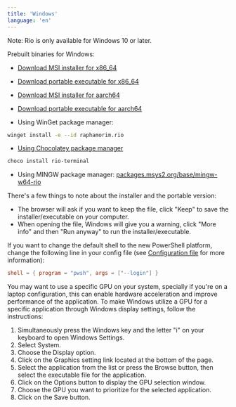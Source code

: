 ```yaml
---
title: 'Windows'
language: 'en'
---
```


Note: Rio is only available for Windows 10 or later.

Prebuilt binaries for Windows:

- [Download MSI installer for x86_64](https://github.com/raphamorim/rio/releases/latest/download/rio-installer-x86_64.msi)
- [Download portable executable for x86_64](https://github.com/raphamorim/rio/releases/latest/download/rio-portable-x86_64.exe)
- [Download MSI installer for aarch64](https://github.com/raphamorim/rio/releases/latest/download/rio-installer-aarch64.msi)
- [Download portable executable for aarch64](https://github.com/raphamorim/rio/releases/latest/download/rio-portable-aarch64.exe)

- Using WinGet package manager:

```sh
winget install -e --id raphamorim.rio
```

- [Using Chocolatey package manager](https://community.chocolatey.org/packages/rio-terminal)

```sh
choco install rio-terminal
```

- Using MINGW package manager: [packages.msys2.org/base/mingw-w64-rio](https://packages.msys2.org/base/mingw-w64-rio)

There's a few things to note about the installer and the portable version:

- The browser will ask if you want to keep the file, click "Keep" to save the installer/executable on your computer.
- When opening the file, Windows will give you a warning, click "More info" and then "Run anyway" to run the installer/executable.

If you want to change the default shell to the new PowerShell platform, change the following line in your config file (see [Configuration file](/docs/config) for more information):

```toml
shell = { program = "pwsh", args = ["--login"] }
```

You may want to use a specific GPU on your system, specially if you're on a laptop configuration, this can enable hardware acceleration and improve performance of the application.
To make Windows utilize a GPU for a specific application through Windows display settings, follow the instructions:

1. Simultaneously press the Windows key and the letter "i" on your keyboard to open Windows Settings.
2. Select System.
3. Choose the Display option.
4. Click on the Graphics setting link located at the bottom of the page.
5. Select the application from the list or press the Browse button, then select the executable file for the application.
6. Click on the Options button to display the GPU selection window.
7. Choose the GPU you want to prioritize for the selected application.
8. Click on the Save button.
